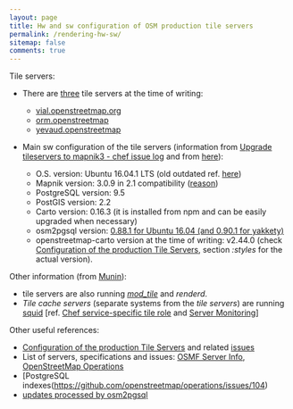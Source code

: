 ```yaml
---
layout: page
title: Hw and sw configuration of OSM production tile servers
permalink: /rendering-hw-sw/
sitemap: false
comments: true
---
```


Tile servers:

* There are [three](http://munin.openstreetmap.org/) tile servers at the time of writing:

  * [vial.openstreetmap.org](https://hardware.openstreetmap.org/servers/vial.openstreetmap.org/)
  * [orm.openstreetmap](https://hardware.openstreetmap.org/servers/orm.openstreetmap.org/)
  * [yevaud.openstreetmap](https://hardware.openstreetmap.org/servers/yevaud.openstreetmap.org/)

* Main sw configuration of the tile servers (information from [Upgrade tileservers to mapnik3 - chef issue log](https://github.com/openstreetmap/chef/issues/39) and from [here](https://github.com/gravitystorm/openstreetmap-carto/issues/2080#issuecomment-249390120)):

  * O.S. version: Ubuntu 16.04.1 LTS (old outdated ref. [here](https://github.com/openstreetmap/operations/issues/104))
  * Mapnik version: 3.0.9 in 2.1 compatibility ([reason](https://github.com/gravitystorm/openstreetmap-carto/pull/2383))
  * PostgreSQL version: 9.5
  * PostGIS version: 2.2
  * Carto version: 0.16.3 (it is installed from npm and can be easily upgraded when necessary)
  * osm2pgsql version: [0.88.1 for Ubuntu 16.04 (and 0.90.1 for yakkety)](https://github.com/gravitystorm/openstreetmap-carto/issues/657#issuecomment-247884068)
  * openstreetmap-carto version at the time of writing: v2.44.0 (check [Configuration of the production Tile Servers](https://github.com/openstreetmap/chef/blob/master/roles/tile.rb), section *:styles* for the actual version).

Other information (from [Munin](http://munin.openstreetmap.org/)):

* tile servers are also running [*mod_tile*](https://github.com/openstreetmap/mod_tile) and *renderd*.
* *Tile cache servers* (separate systems from the *tile servers*) are running [squid](https://en.wikipedia.org/wiki/Squid_(software)) [ref. [Chef service-specific tile role](https://github.com/openstreetmap/chef/blob/master/roles/tilecache.rb) and [Server Monitoring](http://munin.openstreetmap.org/)]

Other useful references:

* [Configuration of the production Tile Servers](https://github.com/openstreetmap/chef/blob/master/roles/tile.rb) and related [issues](https://github.com/openstreetmap/chef/issues)
* List of servers, specifications and issues: [OSMF Server Info](https://hardware.openstreetmap.org/), [OpenStreetMap Operations](https://github.com/openstreetmap/operations)
* [PostgreSQL indexes(https://github.com/openstreetmap/operations/issues/104)
* [updates processed by osm2pgsql](https://github.com/openstreetmap/chef/blob/master/cookbooks/tile/templates/default/replicate.erb)